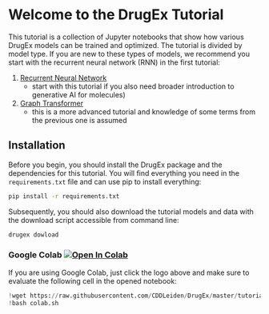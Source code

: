 # Welcome to the DrugEx Tutorial

This tutorial is a collection of Jupyter notebooks that show how various DrugEx models can be trained and optimized. The tutorial is divided by model type. If you are new to these types of models, we recommend you start with the recurrent neural network (RNN) in the first tutorial:

1. [Recurrent Neural Network](Sequence-RNN.ipynb) 
   - start with this tutorial if you also need broader introduction to generative AI for molecules)
2. [Graph Transformer](Graph-Transformer.ipynb)
   - this is a more advanced tutorial and knowledge of some terms from the previous one is assumed
<!-- 3. [SMILES Sequence Transformer](SMILES-Transformer.ipynb) -->

## Installation

Before you begin, you should install the DrugEx package and the dependencies for this tutorial. You will find everything you need in the `requirements.txt` file and can use pip to install everything:

```bash
pip install -r requirements.txt
```

Subsequently, you should also download the tutorial models and data with the download script accessible from command line:

```bash
drugex dowload
```

### Google Colab [![Open In Colab](https://colab.research.google.com/assets/colab-badge.svg)](https://githubtocolab.com/CDDLeiden/DrugEx/)

If you are using Google Colab, just click the logo above and make sure to evaluate the following cell in the opened notebook:

```python
!wget https://raw.githubusercontent.com/CDDLeiden/DrugEx/master/tutorial/colab.sh
!bash colab.sh
```

